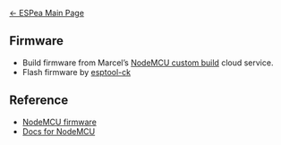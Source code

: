 [← ESPea Main Page](/ESPea "wikilink")

## Firmware

  - Build firmware from Marcel’s [NodeMCU custom
    build](http://nodemcu-build.com/) cloud service.
  - Flash firmware by [esptool-ck](https://github.com/igrr/esptool-ck)

## Reference

  - [NodeMCU firmware](https://github.com/nodemcu/nodemcu-firmware)
  - [Docs for NodeMCU](http://nodemcu.readthedocs.org/en/dev/en/)